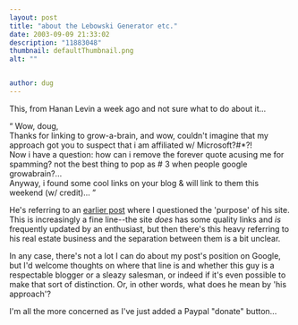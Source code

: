 ```yaml
---
layout: post
title: "about the Lebowski Generator etc."
date: 2003-09-09 21:33:02
description: "11883048"
thumbnail: defaultThumbnail.png
alt: ""


author: dug
---
```


<p>This, from Hanan Levin a week ago and not sure what to do about it...</p>

<p><q> Wow, doug, <br /> Thanks for linking to grow-a-brain, and wow, couldn't imagine that my approach got you to suspect that i am affiliated w/ Microsoft?#*?! <br /> Now i have a question: how can i remove the forever quote acusing me for spamming? not the best thing to pop as # 3 when people google growabrain?... <br /> Anyway, i found some cool links on your blog &amp; will link to them this weekend (w/ credit)... </q></p>

<p>He's referring to an <a href="http://www.donkeyontheedge.com/permalinker/?pid=11325&amp;blog=donkey">earlier post</a> where I questioned the 'purpose' of his site. This is increasingly a fine line--the site <em>does</em> has some quality links and <em>is</em> frequently updated by an enthusiast, but then there's this heavy referring to his real estate business and the separation between them is a bit unclear.</p>

<p>In any case, there's not a lot I can do about my post's position on Google, but I'd welcome thoughts on where that line is and whether this guy is a respectable blogger or a sleazy salesman, or indeed if it's even possible to make that sort of distinction. Or, in other words, what does he mean by 'his approach'?</p>

<p>I'm all the more concerned as I've just added a Paypal "donate" button...</p>
